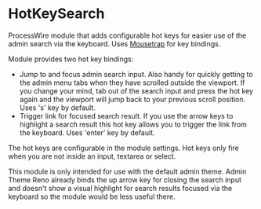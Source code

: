 HotKeySearch
============

ProcessWire module that adds configurable hot keys for easier use of the admin search via the keyboard. Uses [Mousetrap](https://craig.is/killing/mice) for key bindings.

Module provides two hot key bindings:
* Jump to and focus admin search input. Also handy for quickly getting to the admin menu tabs when they have scrolled outside the viewport. If you change your mind, tab out of the search input and press the hot key again and the viewport will jump back to your previous scroll position. Uses 's' key by default.
* Trigger link for focused search result. If you use the arrow keys to highlight a search result this hot key allows you to trigger the link from the keyboard. Uses 'enter' key by default.

The hot keys are configurable in the module settings. Hot keys only fire when you are not inside an input, textarea or select. 

This module is only intended for use with the default admin theme. Admin Theme Reno already binds the up arrow key for closing the search input and doesn't show a visual highlight for search results focused via the keyboard so the module would be less useful there.
